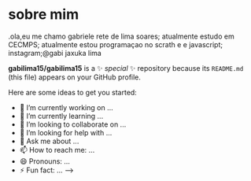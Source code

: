 # sobre mim
.ola,eu me chamo gabriele rete de lima soares;
atualmente estudo em CECMPS;
atualmente estou programaçao no scrath e e javascript; 
instagram;@gabi jaxuka lima


**gabilima15/gabilima15** is a ✨ _special_ ✨ repository because its `README.md` (this file) appears on your GitHub profile.

Here are some ideas to get you started:

- 🔭 I’m currently working on ...
- 🌱 I’m currently learning ...
- 👯 I’m looking to collaborate on ...
- 🤔 I’m looking for help with ...
- 💬 Ask me about ...
- 📫 How to reach me: ...
- 😄 Pronouns: ...
- ⚡ Fun fact: ...
-->
